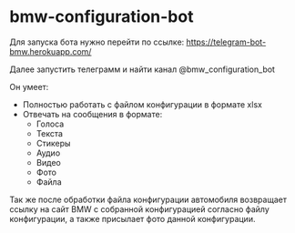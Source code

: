 # bmw-configuration-bot

Для запуска бота нужно перейти по ссылке:
https://telegram-bot-bmw.herokuapp.com/

Далее запустить телеграмм и найти канал @bmw_configuration_bot



Он умеет:
- Полностью работать с файлом конфигурации в формате xlsx
- Отвечать на сообщения в формате:
    - Голоса
    - Текста
    - Стикеры
    - Аудио
    - Видео
    - Фото
    - Файла
    
Так же после обработки файла конфигурации автомобиля возвращает ссылку на сайт BMW с собранной конфигурацией согласно файлу конфигурации, а также присылает фото данной конфигурации.
